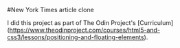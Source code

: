 #New York Times article clone

I did this project as part of The Odin Project's [Curriculum] (https://www.theodinproject.com/courses/html5-and-css3/lessons/positioning-and-floating-elements).
